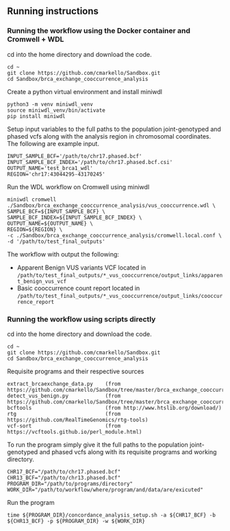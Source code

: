 ## Running instructions

### Running the workflow using the Docker container and Cromwell + WDL

cd into the home directory and download the code.
```
cd ~
git clone https://github.com/cmarkello/Sandbox.git
cd Sandbox/brca_exchange_cooccurrence_analysis
```
Create a python virtual environment and install miniwdl
```
python3 -m venv miniwdl_venv
source miniwdl_venv/bin/activate
pip install miniwdl
```
Setup input variables to the full paths to the population joint-genotyped and phased vcfs along with the analysis region in chromosomal coordinates. The following are example input.
```
INPUT_SAMPLE_BCF='/path/to/chr17.phased.bcf'
INPUT_SAMPLE_BCF_INDEX='/path/to/chr17.phased.bcf.csi'
OUTPUT_NAME='test_brca1_wdl'
REGION='chr17:43044295-43170245'
```
Run the WDL workflow on Cromwell using miniwdl
```
miniwdl cromwell ./Sandbox/brca_exchange_cooccurrence_analysis/vus_cooccurrence.wdl \
SAMPLE_BCF=${INPUT_SAMPLE_BCF} \
SAMPLE_BCF_INDEX=${INPUT_SAMPLE_BCF_INDEX} \
OUTPUT_NAME=${OUTPUT_NAME} \
REGION=${REGION} \
-c ./Sandbox/brca_exchange_cooccurrence_analysis/cromwell.local.conf \
-d '/path/to/test_final_outputs'
```
The workflow with output the following:
- Apparent Benign VUS variants VCF located in `/path/to/test_final_outputs/*_vus_cooccurrence/output_links/apparent_benign_vus_vcf`
- Basic cooccurrence count report located in `/path/to/test_final_outputs/*_vus_cooccurrence/output_links/cooccurrence_report`

### Running the workflow using scripts directly

cd into the home directory and download the code.
```
cd ~
git clone https://github.com/cmarkello/Sandbox.git
cd Sandbox/brca_exchange_cooccurrence_analysis
```

Requisite programs and their respective sources
```
extract_brcaexchange_data.py    (from https://github.com/cmarkello/Sandbox/tree/master/brca_exchange_cooccurrence_analysis)
detect_vus_benign.py            (from https://github.com/cmarkello/Sandbox/tree/master/brca_exchange_cooccurrence_analysis)
bcftools                        (from http://www.htslib.org/download/)
rtg                             (from https://github.com/RealTimeGenomics/rtg-tools)
vcf-sort                        (from https://vcftools.github.io/perl_module.html)
```

To run the program simply give it the full paths to the population joint-genotyped and phased vcfs along with its requisite programs
and working directory.
```
CHR17_BCF="/path/to/chr17.phased.bcf"
CHR13_BCF="/path/to/chr13.phased.bcf"
PROGRAM_DIR="/path/to/programs/directory"
WORK_DIR="/path/to/workflow/where/program/and/data/are/exicuted"
```

Run the program
```
time ${PROGRAM_DIR}/concordance_analysis_setup.sh -a ${CHR17_BCF} -b ${CHR13_BCF} -p ${PROGRAM_DIR} -w ${WORK_DIR}
```

